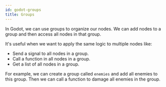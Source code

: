 ```yaml
---
id: godot-groups
title: Groups
---
```


In Godot, we can use groups to organize our nodes. We can add nodes to a group and then access all nodes in that group.

It's useful when we want to apply the same logic to multiple nodes like:

- Send a signal to all nodes in a group.
- Call a function in all nodes in a group.
- Get a list of all nodes in a group.

For example, we can create a group called `enemies` and add all enemies to this group. Then we can call a function to damage all enemies in the group.
